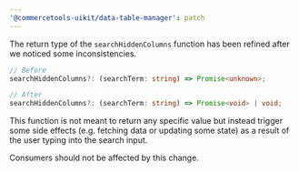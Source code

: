 ```yaml
---
'@commercetools-uikit/data-table-manager': patch
---
```


The return type of the `searchHiddenColumns` function has been refined after we noticed some inconsistencies.

```ts
// Before
searchHiddenColumns?: (searchTerm: string) => Promise<unknown>;

// After
searchHiddenColumns?: (searchTerm: string) => Promise<void> | void;
```

This function is not meant to return any specific value but instead trigger some side effects (e.g. fetching data or updating some state) as a result of the user typing into the search input.

Consumers should not be affected by this change.
